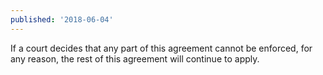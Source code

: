 ```yaml
---
published: '2018-06-04'
---
```


If a court decides that any part of this agreement cannot be enforced, for any reason, the rest of this agreement will continue to apply.
